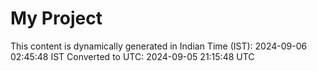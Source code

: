 # My Project

This content is dynamically generated in Indian Time (IST): 2024-09-06 02:45:48 IST
Converted to UTC: 2024-09-05 21:15:48 UTC
